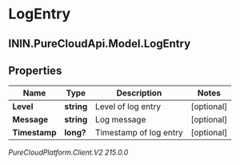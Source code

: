 # LogEntry

## ININ.PureCloudApi.Model.LogEntry

## Properties

|Name | Type | Description | Notes|
|------------ | ------------- | ------------- | -------------|
| **Level** | **string** | Level of log entry | [optional] |
| **Message** | **string** | Log message | [optional] |
| **Timestamp** | **long?** | Timestamp of log entry | [optional] |



_PureCloudPlatform.Client.V2 215.0.0_
